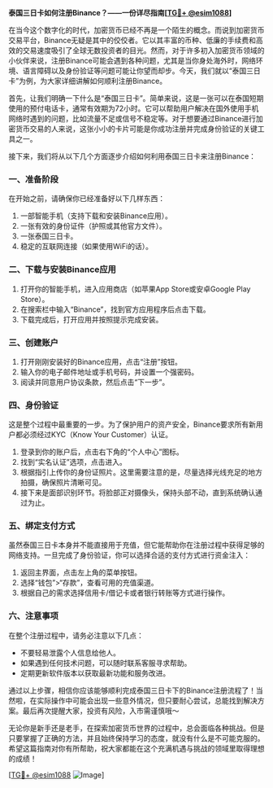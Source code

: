 **泰国三日卡如何注册Binance？——一份详尽指南[[TG💪+ @esim1088](https://t.me/s/esim1088)]**

在当今这个数字化的时代，加密货币已经不再是一个陌生的概念。而说到加密货币交易平台，Binance无疑是其中的佼佼者。它以其丰富的币种、低廉的手续费和高效的交易速度吸引了全球无数投资者的目光。然而，对于许多初入加密货币领域的小伙伴来说，注册Binance可能会遇到各种问题，尤其是当你身处海外时，网络环境、语言障碍以及身份验证等问题可能让你望而却步。今天，我们就以“泰国三日卡”为例，为大家详细讲解如何顺利注册Binance。

首先，让我们明确一下什么是“泰国三日卡”。简单来说，这是一张可以在泰国短期使用的预付电话卡，通常有效期为72小时。它可以帮助用户解决在国外使用手机网络时遇到的问题，比如流量不足或信号不稳定等。对于想要通过Binance进行加密货币交易的人来说，这张小小的卡片可能是你成功注册并完成身份验证的关键工具之一。

接下来，我们将从以下几个方面逐步介绍如何利用泰国三日卡来注册Binance：

### 一、准备阶段

在开始之前，请确保你已经准备好以下几样东西：
1. 一部智能手机（支持下载和安装Binance应用）。
2. 一张有效的身份证件（护照或其他官方文件）。
3. 一张泰国三日卡。
4. 稳定的互联网连接（如果使用WiFi的话）。

### 二、下载与安装Binance应用

1. 打开你的智能手机，进入应用商店（如苹果App Store或安卓Google Play Store）。
2. 在搜索栏中输入“Binance”，找到官方应用程序后点击下载。
3. 下载完成后，打开应用并按照提示完成安装。

### 三、创建账户

1. 打开刚刚安装好的Binance应用，点击“注册”按钮。
2. 输入你的电子邮件地址或手机号码，并设置一个强密码。
3. 阅读并同意用户协议条款，然后点击“下一步”。

### 四、身份验证

这是整个过程中最重要的一步。为了保护用户的资产安全，Binance要求所有新用户都必须经过KYC（Know Your Customer）认证。

1. 登录到你的账户后，点击右下角的“个人中心”图标。
2. 找到“实名认证”选项，点击进入。
3. 根据指引上传你的身份证照片。这里需要注意的是，尽量选择光线充足的地方拍摄，确保照片清晰可见。
4. 接下来是面部识别环节。将脸部正对摄像头，保持头部不动，直到系统确认通过为止。

### 五、绑定支付方式

虽然泰国三日卡本身并不能直接用于充值，但它能帮助你在注册过程中获得足够的网络支持。一旦完成了身份验证，你可以选择合适的支付方式进行资金注入：

1. 返回主界面，点击左上角的菜单按钮。
2. 选择“钱包”>“存款”，查看可用的充值渠道。
3. 根据自己的需求选择信用卡/借记卡或者银行转账等方式进行操作。

### 六、注意事项

在整个注册过程中，请务必注意以下几点：
- 不要轻易泄露个人信息给他人。
- 如果遇到任何技术问题，可以随时联系客服寻求帮助。
- 定期更新软件版本以获取最新功能和服务改进。

通过以上步骤，相信你应该能够顺利完成泰国三日卡下的Binance注册流程了！当然啦，在实际操作中可能会出现一些意外情况，但只要耐心尝试，总能找到解决方案。最后再次提醒大家，投资有风险，入市需谨慎哦～

无论你是新手还是老手，在探索加密货币世界的过程中，总会面临各种挑战。但是只要掌握了正确的方法，并且始终保持学习的态度，就没有什么是不可能克服的。希望这篇指南对你有所帮助，祝大家都能在这个充满机遇与挑战的领域里取得理想的成绩！

[[TG💪+ @esim1088](https://t.me/s/esim1088) ![Image](https://i.postimg.cc/4NQfJmqS/Snipaste-2025-05-13-00-14-12.png)]